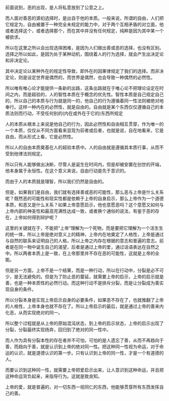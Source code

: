 <p data-pid="ygVIlOjw">前面说到，恶的出现，是人将私意放到了公意之上。</p><p data-pid="lePvp6Cg">而人面对善恶的源初选择时，是出自于他的本质。一般来说，所谓的自由，人们把它规定为，自由被置于一种完全未规定的能力中，对于两个互相矛盾的对立面，他或者选择这个，或者选择那个，而在其中并没有任何规定，纯粹是因为其中某一个被欲求。</p><p data-pid="kzOx6l7w">所以在这里之所以会出现选择困难，是因为人们做出善或恶的选择，也没有区别。选择之所以如此，是因为处于某种动机，围绕着人的行为选择，就会产生出决定论和非决定论。</p><p data-pid="m2ZmszsK">其中决定论以某种外在的规定性导致，即外在的因果律规定了我们的选择。而非决定论，则是设定世界是偶然的，而世界是偶然，也会导致一种偶然的必然性。</p><p data-pid="_LLNypZj">所以唯有唯心论才能提供一条新的出路，这条出路就在于唯心论不把理论设定在时间之内，而是超验的，人的智性本质在于概念的优先性。智性本质是自己规定自己的，所以自己的本质与行为就是同一的，他自己的行为遵循着同一性法则被绝对地奉行。这样一种内在的必然性，就是自由的。自由就是某个东西仅仅遵循自己的本质法则而行动，不受任何别的(内在或外在于它的)东西所规定</p><p data-pid="-p-xNd22">人的本质从根本上来说是他自己的行为，因此必然性和自由相互贯穿，作为唯一的一个本质，仅仅从不同方面看来显现为前者或后者，也就是说，自在地看来，它是自由，而从形式上看，它是必然性。</p><p data-pid="PA7VcTpR">所以人的自由本质奠基在人的超验本质中。人的自由就是遵循其本质行事，从而不受到他律法则规定。</p><p data-pid="DqnrSfGV">所以只有人能够做出决断，尽管人是诞生在时间内，但是却被安置在创世的开端，他本身属于永恒性。在这个意义来说，自由行动是先于意识的。</p><p data-pid="-7l-jz3L">而由于人的本质就是理智，所以我们仍然是自由的。</p><p data-pid="sEyuvzc2">但是，如果我们是自由，我们就有选择善或恶的可能性，那么恶与上帝是什么关系呢？既然恶的可能性和现实性都是依赖于上帝的自身启示，那么上帝作为一个道德本质，和恶又是什么关系？如果上帝意愿启示，他也意愿恶吗？这个意愿又如何与上帝内部的神圣性和最高完满性达成一致，或者换个通俗的说法，有鉴于恶的存在，上帝如何得到辩护呢？</p><p data-pid="G1Ur12aa">这里的关键就在于，不能把“上帝”理解为一个死物，而是要把它理解为一个活生生的统一体，所以上帝是绝对意义上的精神，上帝内在地奠定了人格性，上帝是通过与自然的联系来证明自己的人格，所以上帝之内存在根据的意志和普遍的意志。前者是在同一物中诞生自己的渴望，后者是通过上帝的爱，通过话语表达在自然之中。所以两者本质上是一致，在上帝那里并不存在恶的可能性，这就是上帝的全能。</p><p data-pid="BIJG3Xzt">但是另一方面，上帝不是一个结果，而是一种行动，所以在行动中，分裂是必不可少，是无法避免的。但是为了防止恶的蔓延，就需要上帝的启示，上帝的启示就是善，也是一种本质性的必然行动。而这种行动不是排斥分裂，而是让分裂成为善实现自身的条件。</p><p data-pid="dHSRON0t">所以分裂本身是实现上帝启示自身的必要条件，如果恶不存在了，也就推翻了上帝的人格性，上帝本身也就不存在了。所以上帝启示的最后，就是通过上帝的善来内化恶，从而实现绝对的同一。</p><p data-pid="IfEi5TOW">所以整个过程就是从上帝的原始混沌状态，到上帝的启示状态，上帝的启示出现了分裂，分裂最终实现扬弃，回归到了绝对的同一性中。</p><p data-pid="64yjDQIB">而人作为具有分裂本性的存在者并不可怕，可怕的是人遗忘了善，从而不再趋向于善，而趋向于善，就是认识到上帝的绝对同一性。把这种同一性视为命运，对于命运的认识，就是道德认识的第一步。只有认识到上帝的同一性，才是一个有道德的人。</p><p data-pid="wzaLV1DF">而要认识到这种同一性，就需要上帝把爱启示出来，让人意识到这种命运，并且把这种命运背负起来，来指导行为。这就是致良知。</p><p data-pid="4A49fWwU">上帝的爱，就是普遍的，对一切东西一视同仁的东西，他能够贯穿所有东西发挥自己的善。</p><p></p>